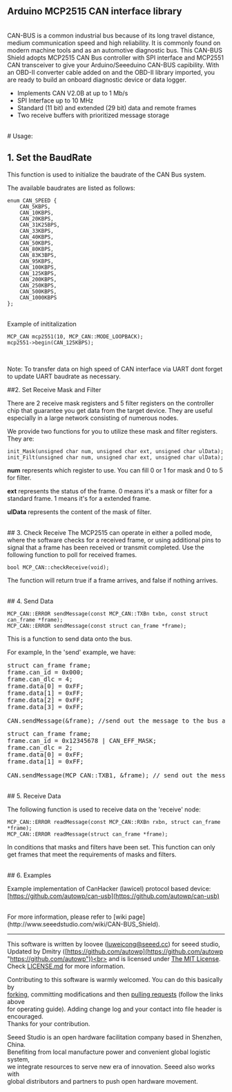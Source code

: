Arduino MCP2515 CAN interface library
---------------------------------------------------------


<br>
CAN-BUS is a common industrial bus because of its long travel distance, medium communication speed and high reliability. It is commonly found on modern machine tools and as an automotive diagnostic bus. This CAN-BUS Shield adopts MCP2515 CAN Bus controller with SPI interface and MCP2551 CAN transceiver to give your Arduino/Seeeduino CAN-BUS capibility. With an OBD-II converter cable added on and the OBD-II library imported, you are ready to build an onboard diagnostic device or data logger.

- Implements CAN V2.0B at up to 1 Mb/s
- SPI Interface up to 10 MHz
- Standard (11 bit) and extended (29 bit) data and remote frames
- Two receive buffers with prioritized message storage


<br>
# Usage:



## 1. Set the BaudRate

This function is used to initialize the baudrate of the CAN Bus system.

The available baudrates are listed as follows:

	enum CAN_SPEED {
	    CAN_5KBPS,
	    CAN_10KBPS,
	    CAN_20KBPS,
	    CAN_31K25BPS,
	    CAN_33KBPS,
	    CAN_40KBPS,
	    CAN_50KBPS,
	    CAN_80KBPS,
	    CAN_83K3BPS,
	    CAN_95KBPS,
	    CAN_100KBPS,
	    CAN_125KBPS,
	    CAN_200KBPS,
	    CAN_250KBPS,
	    CAN_500KBPS,
	    CAN_1000KBPS
	};

<br>
Example of inititalization

	MCP_CAN mcp2551(10, MCP_CAN::MODE_LOOPBACK);
	mcp2551->begin(CAN_125KBPS);
<br>

Note: To transfer data on high speed of CAN interface via UART dont forget to update UART baudrate as necessary.

##2. Set Receive Mask and Filter

There are 2 receive mask registers and 5 filter registers on the controller chip that guarantee you get data from the target device. They are useful especially in a large network consisting of numerous nodes.

We provide two functions for you to utilize these mask and filter registers. They are:

    init_Mask(unsigned char num, unsigned char ext, unsigned char ulData);
    init_Filt(unsigned char num, unsigned char ext, unsigned char ulData);

**num** represents which register to use. You can fill 0 or 1 for mask and 0 to 5 for filter.

**ext** represents the status of the frame. 0 means it's a mask or filter for a standard frame. 1 means it's for a extended frame.

**ulData** represents the content of the mask of filter.



<br>
## 3. Check Receive
The MCP2515 can operate in either a polled mode, where the software checks for a received frame, or using additional pins to signal that a frame has been received or transmit completed.  Use the following function to poll for received frames.

    bool MCP_CAN::checkReceive(void);

The function will return true if a frame arrives, and false if nothing arrives.



<br>
## 4. Send Data

    MCP_CAN::ERROR sendMessage(const MCP_CAN::TXBn txbn, const struct can_frame *frame);
    MCP_CAN::ERROR sendMessage(const struct can_frame *frame);

This is a function to send data onto the bus. 

For example, In the 'send' example, we have:

<pre>
struct can_frame frame;
frame.can_id = 0x000;
frame.can_dlc = 4;
frame.data[0] = 0xFF;
frame.data[1] = 0xFF;
frame.data[2] = 0xFF;
frame.data[3] = 0xFF;

CAN.sendMessage(&frame); //send out the message to the bus and tell other devices this is a standard frame from 0x00.
</pre>

<pre>
struct can_frame frame;
frame.can_id = 0x12345678 | CAN_EFF_MASK;
frame.can_dlc = 2;
frame.data[0] = 0xFF;
frame.data[1] = 0xFF;

CAN.sendMessage(MCP_CAN::TXB1, &frame); // send out the message to the bus using second TX buffer and tell other devices this is a extended frame from 0x12345678.
</pre>


<br>
## 5. Receive Data

The following function is used to receive data on the 'receive' node:

    MCP_CAN::ERROR readMessage(const MCP_CAN::RXBn rxbn, struct can_frame *frame);
    MCP_CAN::ERROR readMessage(struct can_frame *frame);

In conditions that masks and filters have been set. This function can only get frames that meet the requirements of masks and filters.

<br>
## 6. Examples

Example implementation of CanHacker (lawicel) protocol based device: [https://github.com/autowp/can-usb](https://github.com/autowp/can-usb)

<br>
For more information, please refer to [wiki page](http://www.seeedstudio.com/wiki/CAN-BUS_Shield).

    
----

This software is written by loovee ([luweicong@seeed.cc](luweicong@seeed.cc "luweicong@seeed.cc")) for seeed studio,<br>
Updated by Dmitry ([https://github.com/autowp](https://github.com/autowp "https://github.com/autowp"))<br>
and is licensed under [The MIT License](http://opensource.org/licenses/mit-license.php). Check [LICENSE.md](LICENSE.md) for more information.<br>

Contributing to this software is warmly welcomed. You can do this basically by<br>
[forking](https://help.github.com/articles/fork-a-repo), committing modifications and then [pulling requests](https://help.github.com/articles/using-pull-requests) (follow the links above<br>
for operating guide). Adding change log and your contact into file header is encouraged.<br>
Thanks for your contribution.

Seeed Studio is an open hardware facilitation company based in Shenzhen, China. <br>
Benefiting from local manufacture power and convenient global logistic system, <br>
we integrate resources to serve new era of innovation. Seeed also works with <br>
global distributors and partners to push open hardware movement.<br>

